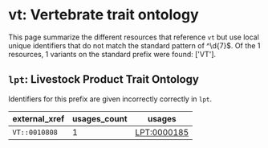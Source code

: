 # vt: Vertebrate trait ontology

This page summarize the different resources that reference `vt`
but use local unique identifiers that do not match the standard pattern of
^\d{7}$. Of the 1 resources,
1 variants on the standard prefix were found: ['VT'].

## `lpt`: Livestock Product Trait Ontology

Identifiers for this prefix are given incorrectly correctly in `lpt`.

| external_xref   |   usages_count | usages                                            |
|-----------------|----------------|---------------------------------------------------|
| `VT::0010808`   |              1 | [LPT:0000185](https://bioregistry.io/LPT:0000185) |

